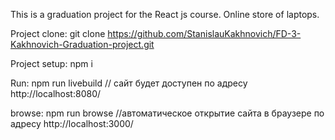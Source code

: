 This is a graduation project for the React js course. Online store of laptops.



Project clone:    git clone https://github.com/StanislauKakhnovich/FD-3-Kakhnovich-Graduation-project.git


Project setup:    npm i

Run:              npm run livebuild // сайт будет доступен по адресу http://localhost:8080/


browse:           npm run browse //автоматическое открытие сайта в браузере по адресу http://localhost:3000/
